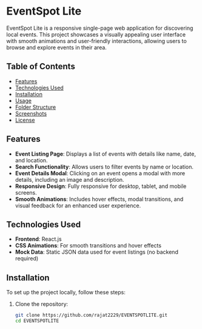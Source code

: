 # EventSpot Lite

EventSpot Lite is a responsive single-page web application for discovering local events. This project showcases a visually appealing user interface with smooth animations and user-friendly interactions, allowing users to browse and explore events in their area.

## Table of Contents

- [Features](#features)
- [Technologies Used](#technologies-used)
- [Installation](#installation)
- [Usage](#usage)
- [Folder Structure](#folder-structure)
- [Screenshots](#screenshots)
- [License](#license)

## Features

- **Event Listing Page**: Displays a list of events with details like name, date, and location.
- **Search Functionality**: Allows users to filter events by name or location.
- **Event Details Modal**: Clicking on an event opens a modal with more details, including an image and description.
- **Responsive Design**: Fully responsive for desktop, tablet, and mobile screens.
- **Smooth Animations**: Includes hover effects, modal transitions, and visual feedback for an enhanced user experience.

## Technologies Used

- **Frontend**: React.js
- **CSS Animations**: For smooth transitions and hover effects
- **Mock Data**: Static JSON data used for event listings (no backend required)

## Installation

To set up the project locally, follow these steps:

1. Clone the repository:
   ```bash
   git clone https://github.com/rajat2229/EVENTSPOTLITE.git
   cd EVENTSPOTLITE
   ```
